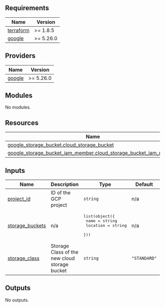 <!-- BEGIN_TF_DOCS -->
## Requirements

| Name | Version |
|------|---------|
| <a name="requirement_terraform"></a> [terraform](#requirement\_terraform) | >= 1.8.5 |
| <a name="requirement_google"></a> [google](#requirement\_google) | >= 5.26.0 |

## Providers

| Name | Version |
|------|---------|
| <a name="provider_google"></a> [google](#provider\_google) | >= 5.26.0 |

## Modules

No modules.

## Resources

| Name | Type |
|------|------|
| [google_storage_bucket.cloud_storage_bucket](https://registry.terraform.io/providers/hashicorp/google/latest/docs/resources/storage_bucket) | resource |
| [google_storage_bucket_iam_member.cloud_storage_bucket_iam_member](https://registry.terraform.io/providers/hashicorp/google/latest/docs/resources/storage_bucket_iam_member) | resource |

## Inputs

| Name | Description | Type | Default | Required |
|------|-------------|------|---------|:--------:|
| <a name="input_project_id"></a> [project\_id](#input\_project\_id) | ID of the GCP project | `string` | n/a | yes |
| <a name="input_storage_buckets"></a> [storage\_buckets](#input\_storage\_buckets) | n/a | <pre>list(object({<br/>    name     = string<br/>    location = string<br/>  }))</pre> | n/a | yes |
| <a name="input_storage_class"></a> [storage\_class](#input\_storage\_class) | Storage Class of the new cloud storage bucket | `string` | `"STANDARD"` | no |

## Outputs

No outputs.
<!-- END_TF_DOCS -->